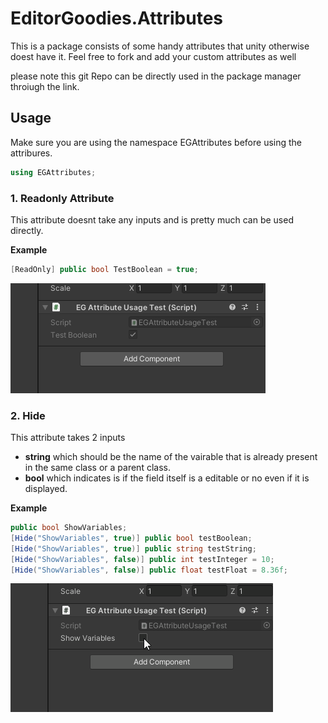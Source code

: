 # EditorGoodies.Attributes

This is a package consists of some handy attributes that unity otherwise doest have it.
Feel free to fork and add your custom attributes as well

please note this git Repo can be directly used in the package manager throiugh the link.

## Usage

Make sure you are using the namespace EGAttributes before using the attribures.
```csharp
using EGAttributes;
```

### 1. Readonly Attribute

This attribute doesnt take any inputs and is pretty much can be used directly.

**Example**
```csharp
[ReadOnly] public bool TestBoolean = true;
```
![ReadOnly_Usage_Result](https://github.com/SuryaVamsiKK/EditorGoodies.Attributes/blob/main/Documentation/ReadOnlyUsageResualt.PNG?raw=true)


### 2. Hide

This attribute takes 2 inputs
*   **string** which should be the name of the vairable that is already present in the same class or a parent class.
*   **bool** which indicates is if the field itself is a editable or no even if it is displayed.

**Example**
```csharp
public bool ShowVariables;
[Hide("ShowVariables", true)] public bool testBoolean;
[Hide("ShowVariables", true)] public string testString;
[Hide("ShowVariables", false)] public int testInteger = 10;
[Hide("ShowVariables", false)] public float testFloat = 8.36f;
```
![Hide_Usage_Result](https://github.com/SuryaVamsiKK/EditorGoodies.Attributes/blob/main/Documentation/HideUsageResult.gif?raw=true)
